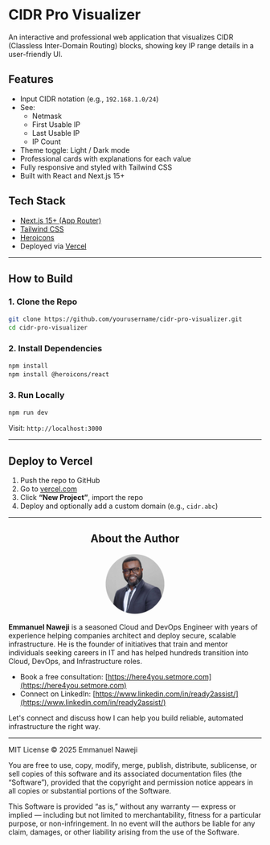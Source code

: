 # CIDR Pro Visualizer

An interactive and professional web application that visualizes CIDR (Classless Inter-Domain Routing) blocks, showing key IP range details in a user-friendly UI.

## Features

- Input CIDR notation (e.g., `192.168.1.0/24`)
- See:
  - Netmask
  - First Usable IP
  - Last Usable IP
  - IP Count
- Theme toggle: Light / Dark mode
- Professional cards with explanations for each value
- Fully responsive and styled with Tailwind CSS
- Built with React and Next.js 15+

## Tech Stack

- [Next.js 15+ (App Router)](https://nextjs.org/)
- [Tailwind CSS](https://tailwindcss.com/)
- [Heroicons](https://heroicons.com/)
- Deployed via [Vercel](https://vercel.com/)

---

## How to Build

### 1. Clone the Repo

```bash
git clone https://github.com/yourusername/cidr-pro-visualizer.git
cd cidr-pro-visualizer
```

### 2. Install Dependencies

```bash
npm install
npm install @heroicons/react
```

### 3. Run Locally

```bash
npm run dev
```

Visit: `http://localhost:3000`

---

## Deploy to Vercel

1. Push the repo to GitHub
2. Go to [vercel.com](https://vercel.com)
3. Click **“New Project”**, import the repo
4. Deploy and optionally add a custom domain (e.g., `cidr.abc`)

--- 

## <div align="center">About the Author</div>

<div align="center">
  <img src="assets/emmanuel-naweji.jpg" alt="Emmanuel Naweji" width="120" height="120" style="border-radius: 50%;" />
</div>

**Emmanuel Naweji** is a seasoned Cloud and DevOps Engineer with years of experience helping companies architect and deploy secure, scalable infrastructure. He is the founder of initiatives that train and mentor individuals seeking careers in IT and has helped hundreds transition into Cloud, DevOps, and Infrastructure roles.

- Book a free consultation: [https://here4you.setmore.com](https://here4you.setmore.com)
- Connect on LinkedIn: [https://www.linkedin.com/in/ready2assist/](https://www.linkedin.com/in/ready2assist/)

Let's connect and discuss how I can help you build reliable, automated infrastructure the right way.



--- 

MIT License © 2025 Emmanuel Naweji

You are free to use, copy, modify, merge, publish, distribute, sublicense, or sell copies of this software and its associated documentation files (the “Software”), provided that the copyright and permission notice appears in all copies or substantial portions of the Software.

This Software is provided “as is,” without any warranty — express or implied — including but not limited to merchantability, fitness for a particular purpose, or non-infringement. In no event will the authors be liable for any claim, damages, or other liability arising from the use of the Software.
